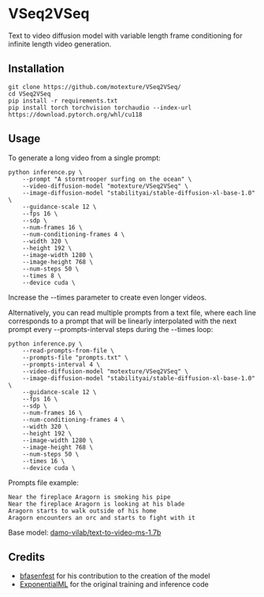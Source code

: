 # VSeq2VSeq
Text to video diffusion model with variable length frame conditioning for infinite length video generation.

## Installation
```
git clone https://github.com/motexture/VSeq2VSeq/
cd VSeq2VSeq
pip install -r requirements.txt
pip install torch torchvision torchaudio --index-url https://download.pytorch.org/whl/cu118
```

## Usage
To generate a long video from a single prompt:
```
python inference.py \
    --prompt "A stormtrooper surfing on the ocean" \
    --video-diffusion-model "motexture/VSeq2VSeq" \
    --image-diffusion-model "stabilityai/stable-diffusion-xl-base-1.0" \
    --guidance-scale 12 \
    --fps 16 \
    --sdp \
    --num-frames 16 \
    --num-conditioning-frames 4 \
    --width 320 \
    --height 192 \
    --image-width 1280 \
    --image-height 768 \
    --num-steps 50 \
    --times 8 \
    --device cuda \
```
Increase the --times parameter to create even longer videos.<br>

Alternatively, you can read multiple prompts from a text file, where each line corresponds to a prompt that will be linearly interpolated with the next prompt every --prompts-interval steps during the --times loop:
```
python inference.py \
    --read-prompts-from-file \
    --prompts-file "prompts.txt" \
    --prompts-interval 4 \
    --video-diffusion-model "motexture/VSeq2VSeq" \
    --image-diffusion-model "stabilityai/stable-diffusion-xl-base-1.0" \
    --guidance-scale 12 \
    --fps 16 \
    --sdp \
    --num-frames 16 \
    --num-conditioning-frames 4 \
    --width 320 \
    --height 192 \
    --image-width 1280 \
    --image-height 768 \
    --num-steps 50 \
    --times 16 \
    --device cuda \
```
Prompts file example:
```
Near the fireplace Aragorn is smoking his pipe
Near the fireplace Aragorn is looking at his blade
Aragorn starts to walk outside of his home
Aragorn encounters an orc and starts to fight with it
```

Base model: [damo-vilab/text-to-video-ms-1.7b](https://huggingface.co/damo-vilab/text-to-video-ms-1.7b)

## Credits
- [bfasenfest](https://github.com/bfasenfest) for his contribution to the creation of the model
- [ExponentialML](https://github.com/ExponentialML/Text-To-Video-Finetuning/) for the original training and inference code
